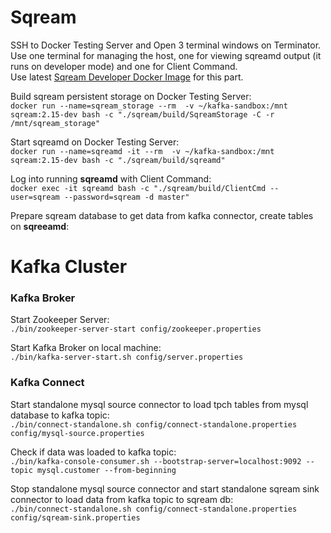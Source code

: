 # Sqream 

SSH to Docker Testing Server and Open 3 terminal windows on Terminator.<br />
Use one terminal for managing the host, one for viewing sqreamd output (it runs on developer mode) and one for Client Command.<br />
Use latest [Sqream Developer Docker Image](http://gitlab.sq.l/DevOps/sqream-developer) for this part.<br />

Build sqream persistent storage on Docker Testing Server:<br />
`docker run --name=sqream_storage --rm  -v ~/kafka-sandbox:/mnt sqream:2.15-dev bash -c "./sqream/build/SqreamStorage -C -r /mnt/sqream_storage"`

Start sqreamd on Docker Testing Server:<br />
`docker run --name=sqreamd -it --rm  -v ~/kafka-sandbox:/mnt sqream:2.15-dev bash -c "./sqream/build/sqreamd"`

Log into running **sqreamd** with Client Command:<br />
`docker exec -it sqreamd bash -c "./sqream/build/ClientCmd --user=sqream --password=sqream -d master"`

Prepare sqream database to get data from kafka connector, create tables on **sqreeamd**:<br />

# Kafka Cluster

### Kafka Broker
Start Zookeeper Server:<br />
`./bin/zookeeper-server-start config/zookeeper.properties`

Start Kafka Broker on local machine:<br />
`./bin/kafka-server-start.sh config/server.properties`


### Kafka Connect
Start standalone mysql source connector to load tpch tables from mysql database to kafka topic:<br />
`./bin/connect-standalone.sh config/connect-standalone.properties config/mysql-source.properties`<br />


Check if data was loaded to kafka topic:<br />
`./bin/kafka-console-consumer.sh --bootstrap-server=localhost:9092 --topic mysql.customer --from-beginning`<br />

Stop standalone mysql source connector and start standalone sqream sink connector to load data from kafka topic to sqream db:<br />
`./bin/connect-standalone.sh config/connect-standalone.properties config/sqream-sink.properties`<br />





